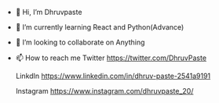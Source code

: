 - 👋 Hi, I’m Dhruvpaste
- 🌱 I’m currently learning React and Python(Advance)
- 💞️ I’m looking to collaborate on Anything 
- 📫 How to reach me 
    Twitter https://twitter.com/DhruvPaste
    
    LinkdIn https://www.linkedin.com/in/dhruv-paste-2541a9191
    
    Instagram https://www.instagram.com/dhruvpaste_20/
    

<!---
Ryuzaki20/Ryuzaki20 is a ✨ special ✨ repository because its `README.md` (this file) appears on your GitHub profile.
You can click the Preview link to take a look at your changes.
--->
